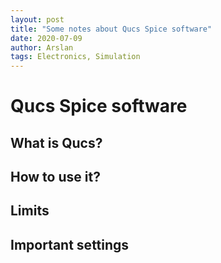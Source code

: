 ```yaml
---
layout: post
title: "Some notes about Qucs Spice software"
date: 2020-07-09
author: Arslan
tags: Electronics, Simulation
---
```


# Qucs Spice software

## What is Qucs?


## How to use it?


## Limits


## Important settings


